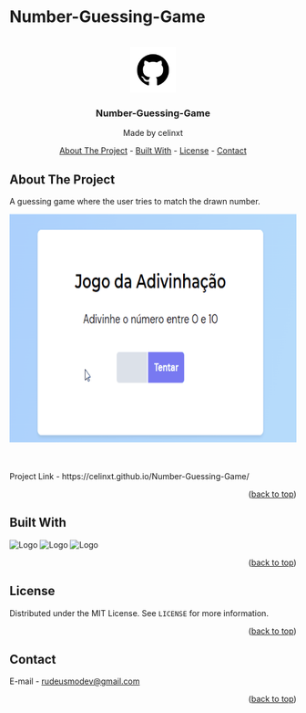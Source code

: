 <a name="readme-top"></a>
# Number-Guessing-Game

<!-- PROJECT LOGO -->
<br />
<div align="center">
  <a href="https://github.com/othneildrew/Best-README-Template">
    <img src="assets/github.png" alt="Logo" width="80" height="80">
  </a>

  <h3 align="center">Number-Guessing-Game</h3>
  <p>Made by celinxt</p>

  <p align="center">
    <a href="#about-the-project">About The Project</a>
    -
    <a href="#built-with">Built With</a>
    -
    <a href="#license">License</a>
    -
    <a href="#contact">Contact</a>
  </p>
</div>

<!-- ABOUT THE PROJECT -->
## About The Project

<p> A guessing game where the user tries to match the drawn number. </p>

<p align="center"><img src = "assets/project.gif" alt="Project image" height="400"></p>
<br><br>
Project Link - https://celinxt.github.io/Number-Guessing-Game/

<p align="right">(<a href="#readme-top">back to top</a>)</p>


<!-- BUILT WITH -->
## Built With

<p>
  <img src="https://cdn.jsdelivr.net/gh/devicons/devicon/icons/html5/html5-original.svg" alt="Logo" width="60">
  <img src="https://cdn.jsdelivr.net/gh/devicons/devicon/icons/css3/css3-original.svg" alt="Logo" width="60">
  <img src="https://cdn.jsdelivr.net/gh/devicons/devicon/icons/javascript/javascript-original.svg" alt="Logo" width="60">
</p>


<p align="right">(<a href="#readme-top">back to top</a>)</p>


<!-- LICENSE -->
## License

Distributed under the MIT License. See `LICENSE` for more information.

<p align="right">(<a href="#readme-top">back to top</a>)</p>



<!-- CONTACT -->
## Contact

E-mail - rudeusmodev@gmail.com

<p align="right">(<a href="#readme-top">back to top</a>)</p>

